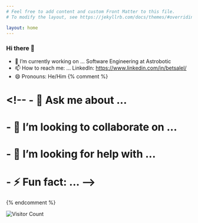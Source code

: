 ```yaml
---
# Feel free to add content and custom Front Matter to this file.
# To modify the layout, see https://jekyllrb.com/docs/themes/#overriding-theme-defaults

layout: home
---
```


### Hi there 👋

- 🔭 I’m currently working on ... Software Engineering at Astrobotic
- 📫 How to reach me: ... LinkedIn: <https://www.linkedin.com/in/betsalel/>
- 😄 Pronouns: He/Him
{% comment %}

# <!-- - 💬 Ask me about ... 
# - 👯 I’m looking to collaborate on ... 
# - 🤔 I’m looking for help with ...
# - ⚡ Fun fact: ... -->

{% endcomment %}

![Visitor Count](https://profile-counter.glitch.me/{betsalel-williamson}/count.svg)
